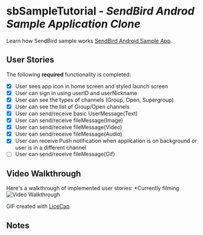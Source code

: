 
# sbSampleTutorial - *SendBird Androd Sample Application Clone*

Learn how SendBird sample works
[SendBird Android Sample App](https://github.com/sendbird/SendBird-Android).

## User Stories

The following **required** functionality is completed:

- [x] User sees app icon in home screen and styled launch screen
- [x] User can sign in using userID and userNickname
- [x] User can see the types of channels (Group, Open, Supergroup)
- [x] User can see the list of Group/Open channels 
- [x] User can send/receive basic UserMessage(Text)
- [x] User can send/receive fileMessage(Image)
- [x] User can send/receive fileMessage(Video)
- [x] User can send/receive fileMessage(Audio)
- [x] User can receive Push notification when application is on background or user is in a different channel
- [ ] User can send/receive fileMessage(Gif)

## Video Walkthrough

Here's a walkthrough of implemented user stories:
*Currently filming
<img src='https://i.imgur.com/.gif' title='Video Walkthrough' width='' alt='Video Walkthrough' />

GIF created with [LiceCap](http://www.cockos.com/licecap/).

## Notes
